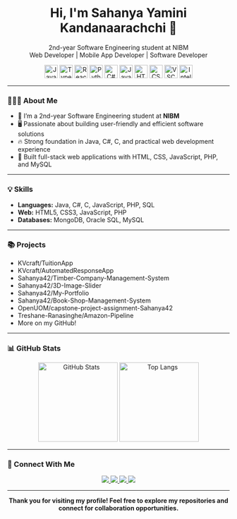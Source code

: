 <div align="center">
  <h1>Hi, I'm Sahanya Yamini Kandanaarachchi 👋</h1>
  <p>
    2nd-year Software Engineering student at NIBM <br>
    Web Developer | Mobile App Developer | Software Developer
  </p>
</div>

<div align="center">
  <img src="https://cdn.jsdelivr.net/gh/devicons/devicon/icons/javascript/javascript-original.svg" height="30" alt="JavaScript"/>
  <img src="https://cdn.jsdelivr.net/gh/devicons/devicon/icons/typescript/typescript-original.svg" height="30" alt="TypeScript"/>
  <img src="https://cdn.jsdelivr.net/gh/devicons/devicon/icons/react/react-original.svg" height="30" alt="React"/>
  <img src="https://cdn.jsdelivr.net/gh/devicons/devicon/icons/python/python-original.svg" height="30" alt="Python"/>
  <img src="https://cdn.jsdelivr.net/gh/devicons/devicon/icons/csharp/csharp-original.svg" height="30" alt="C#"/>
  <img src="https://cdn.jsdelivr.net/gh/devicons/devicon/icons/java/java-original.svg" height="30" alt="Java"/>
  <img src="https://cdn.jsdelivr.net/gh/devicons/devicon/icons/html5/html5-original.svg" height="30" alt="HTML"/>
  <img src="https://cdn.jsdelivr.net/gh/devicons/devicon/icons/css3/css3-original.svg" height="30" alt="CSS"/>
  <img src="https://cdn.jsdelivr.net/gh/devicons/devicon/icons/vscode/vscode-original.svg" height="30" alt="VSCode"/>
  <img src="https://cdn.jsdelivr.net/gh/devicons/devicon/icons/intellij/intellij-original.svg" height="30" alt="IntelliJ"/>
</div>

---

### 👩🏻‍💻 About Me

- 🌱 I’m a 2nd-year Software Engineering student at **NIBM**  
- 🖥️ Passionate about building user-friendly and efficient software solutions  
- 🔥 Strong foundation in Java, C#, C, and practical web development experience  
- 🚀 Built full-stack web applications with HTML, CSS, JavaScript, PHP, and MySQL

---

### 💡 Skills

- **Languages:** Java, C#, C, JavaScript, PHP, SQL
- **Web:** HTML5, CSS3, JavaScript, PHP
- **Databases:** MongoDB, Oracle SQL, MySQL

---

### 📚 Projects

- KVcraft/TuitionApp
- KVcraft/AutomatedResponseApp
- Sahanya42/Timber-Company-Management-System
- Sahanya42/3D-Image-Slider
- Sahanya42/My-Portfolio
- Sahanya42/Book-Shop-Management-System
- OpenUOM/capstone-project-assignment-Sahanya42
- Treshane-Ranasinghe/Amazon-Pipeline
- More on my GitHub!

---

### 📊 GitHub Stats

<p align="center">
  <img src="https://github-readme-stats.vercel.app/api?username=Sahanya42&show_icons=true&theme=dracula" alt="GitHub Stats" height="180"/>
  <img src="https://github-readme-stats.vercel.app/api/top-langs/?username=Sahanya42&layout=compact&theme=dracula" alt="Top Langs" height="180"/>
</p>

---

### 🔗 Connect With Me

<p align="center">
  <a href="https://www.linkedin.com/in/sahanya-kandanaarachchi/" target="_blank">
    <img src="https://img.shields.io/badge/LinkedIn-0077B5?style=for-the-badge&logo=linkedin&logoColor=white"/>
  </a>
  <a href="mailto:sahanyayamini@gmail.com" target="_blank">
    <img src="https://img.shields.io/badge/Gmail-D14836?style=for-the-badge&logo=gmail&logoColor=white"/>
  </a>
  <a href="https://www.instagram.com/syk_luk_04?igsh=NmJsMHc5dWV5dGFo" target="_blank">
    <img src="https://img.shields.io/badge/Instagram-E4405F?style=for-the-badge&logo=instagram&logoColor=white"/>
  </a>
  <a href="https://www.youtube.com/" target="_blank">
    <img src="https://img.shields.io/badge/YouTube-FF0000?style=for-the-badge&logo=youtube&logoColor=white"/>
  </a>
</p>

---

<div align="center">
  <b>Thank you for visiting my profile! Feel free to explore my repositories and connect for collaboration opportunities.</b>
</div>
